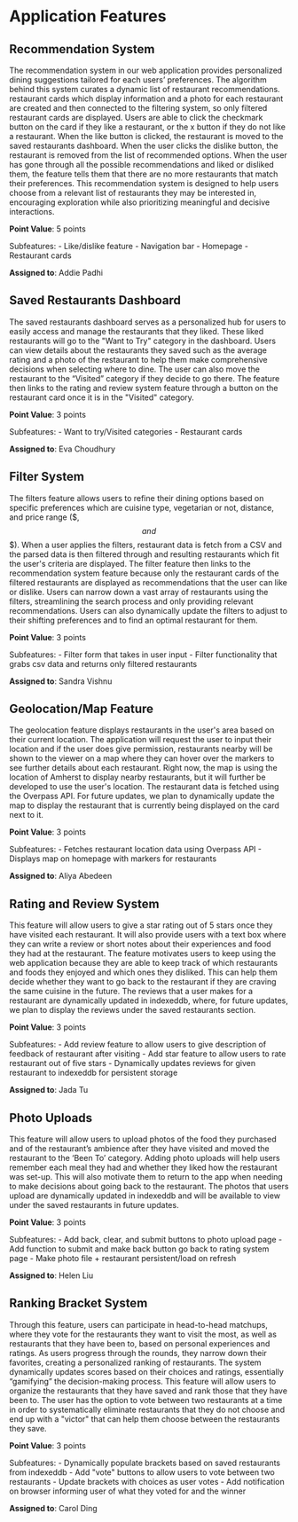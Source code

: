 # Application Features

## Recommendation System

The recommendation system in our web application provides personalized dining suggestions tailored for each users’ preferences. The algorithm behind this system curates a dynamic list of restaurant recommendations. restaurant cards which display information and a photo for each restaurant are created and then connected to the filtering system, so only filtered restaurant cards are displayed. Users are able to click the checkmark button on the card if they like a restaurant, or the x button if they do not like a restaurant. When the like button is clicked, the restaurant is moved to the saved restaurants dashboard. When the user clicks the dislike button, the restaurant is removed from the list of recommended options. When the user has gone through all the possible recommendations and liked or disliked them, the feature tells them that there are no more restaurants that match their preferences. This recommendation system is designed to help users choose from a relevant list of restaurants they may be interested in, encouraging exploration while also prioritizing meaningful and decisive interactions.

**Point Value**: 5 points

Subfeatures: 
    - Like/dislike feature
    - Navigation bar
    - Homepage
    - Restaurant cards

**Assigned to**: Addie Padhi
  
## Saved Restaurants Dashboard

The saved restaurants dashboard serves as a personalized hub for users to easily access and manage the restaurants that they liked. These liked restaurants will go to the "Want to Try" category in the dashboard. Users can view details about the restaurants they saved such as the average rating and a photo of the restaurant to help them make comprehensive decisions when selecting where to dine. The user can also move the restaurant to the “Visited” category if they decide to go there. The feature then links to the rating and review system feature through a button on the restaurant card once it is in the "Visited" category. 

**Point Value**: 3 points 

Subfeatures:
    - Want to try/Visited categories
    - Restaurant cards

**Assigned to**: Eva Choudhury

## Filter System

The filters feature allows users to refine their dining options based on specific preferences which are cuisine type, vegetarian or not, distance, and price range ($, $$ and $$$). When a user applies the filters, restaurant data is fetch from a CSV and the parsed data is then filtered through and resulting restaurants which fit the user's criteria are displayed. The filter feature then links to the recommendation system feature because only the restaurant cards of the filtered restaurants are displayed as recommendations that the user can like or dislike. Users can narrow down a vast array of restaurants using the filters, streamlining the search process and only providing relevant recommendations. Users can also dynamically update the filters to adjust to their shifting preferences and to find an optimal restaurant for them.

**Point Value**: 3 points

Subfeatures:
    - Filter form that takes in user input
    - Filter functionality that grabs csv data and returns only filtered restaurants

**Assigned to**: Sandra Vishnu

## Geolocation/Map Feature

The geolocation feature displays restaurants in the user's area based on their current location. The application will request the user to input their location and if the user does give permission, restaurants nearby will be shown to the viewer on a map where they can hover over the markers to see further details about each restaurant. Right now, the map is using the location of Amherst to display nearby restaurants, but it will further be developed to use the user's location. The restaurant data is fetched using the Overpass API. For future updates, we plan to dynamically update the map to display the restaurant that is currently being displayed on the card next to it.

**Point Value**: 3 points

Subfeatures:
    - Fetches restaurant location data using Overpass API
    - Displays map on homepage with markers for restaurants 

**Assigned to**: Aliya Abedeen

## Rating and Review System

This feature will allow users to give a star rating out of 5 stars once they have visited each restaurant. It will also provide users with a text box where they can write a review or short notes about their experiences and food they had at the restaurant. The feature motivates users to keep using the web application because they are able to keep track of which restaurants and foods they enjoyed and which ones they disliked. This can help them decide whether they want to go back to the restaurant if they are craving the same cuisine in the future. The reviews that a user makes for a restaurant are dynamically updated in indexeddb, where, for future updates, we plan to display the reviews under the saved restaurants section.

**Point Value**: 3 points

Subfeatures:
    - Add review feature to allow users to give description of feedback of restaurant after visiting
    - Add star feature to allow users to rate restaurant out of five stars
    - Dynamically updates reviews for given restaurant to indexeddb for persistent storage
    

**Assigned to**: Jada Tu

## Photo Uploads

This feature will allow users to upload photos of the food they purchased and of the restaurant’s ambience after they have visited and moved the restaurant to the ‘Been To’ category. Adding photo uploads will help users remember each meal they had and whether they liked how the restaurant was set-up. This will also motivate them to return to the app when needing to make decisions about going back to the restaurant. The photos that users upload are dynamically updated in indexeddb and will be available to view under the saved restaurants in future updates. 

**Point Value**: 3 points

Subfeatures:
    - Add back, clear, and submit buttons to photo upload page
    - Add function to submit and make back button go back to rating system page
    - Make photo file + restaurant persistent/load on refresh
    
**Assigned to**: Helen Liu

## Ranking Bracket System

Through this feature, users can participate in head-to-head matchups, where they vote for the restaurants they want to visit the most, as well as restaurants that they have been to, based on personal experiences and ratings. As users progress through the rounds, they narrow down their favorites, creating a personalized ranking of restaurants. The system dynamically updates scores based on their choices and ratings, essentially “gamifying” the decision-making process. This feature will allow users to organize the restaurants that they have saved and rank those that they have been to. The user has the option to vote between two restaurants at a time in order to systematically eliminate restaurants that they do not choose and end up with a "victor" that can help them choose between the restaurants they save.

**Point Value**: 3 points

Subfeatures:
    - Dynamically populate brackets based on saved restaurants from indexeddb
    - Add "vote" buttons to allow users to vote between two restaurants
    - Update brackets with choices as user votes
    - Add notification on browser informing user of what they voted for and the winner

**Assigned to**: Carol Ding
